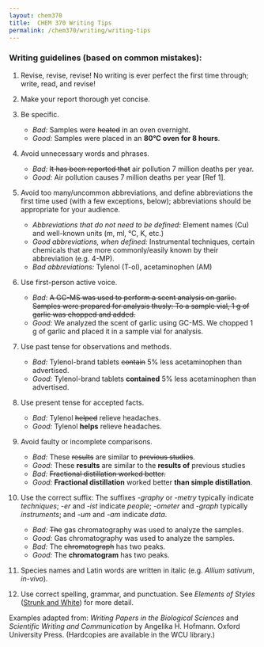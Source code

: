 ```yaml
---
layout: chem370
title:  CHEM 370 Writing Tips
permalink: /chem370/writing/writing-tips
---
```


<!-- # Scientific Writing Tips
*Dr. Al Fischer*  
Western Carolina University -->

### Writing guidelines (based on common mistakes):

1. Revise, revise, revise!  No writing is ever perfect the first time through; write, read, and revise!

1. Make your report thorough yet concise.

1. Be specific.

     - *Bad:* Samples were ~~heated~~ in an oven overnight.
     - *Good:* Samples were placed in an **80°C oven for 8 hours**.

1. Avoid unnecessary words and phrases.

     - *Bad:* ~~It has been reported that~~ air pollution 7 million deaths per year.
     - *Good:* Air pollution causes 7 million deaths per year [Ref 1].

1. Avoid too many/uncommon abbreviations, and define abbreviations the first time used (with a few exceptions, below); abbreviations should be appropriate for your audience.

     - *Abbreviations that do not need to be defined:* Element names (Cu) and well-known units (m, ml, °C, K, etc.)
     - *Good abbreviations, when defined:* Instrumental techniques, certain chemicals that are more commonly/easily known by their abbreviation (e.g. 4-MP).
     - *Bad abbreviations:* Tylenol (T-ol), acetaminophen (AM)

1. Use first-person active voice.

     - *Bad:* ~~A GC-MS was used to perform a scent analysis on garlic.  Samples were prepared for analysis thusly:  To a sample vial, 1 g of garlic was chopped and added.~~
     - *Good:* We analyzed the scent of garlic using GC-MS.  We chopped 1 g of garlic and placed it in a sample vial for analysis.

1. Use past tense for observations and methods.

     - *Bad:* Tylenol-brand tablets ~~contain~~ 5% less acetaminophen than advertised.
     - *Good:* Tylenol-brand tablets **contained** 5% less acetaminophen than advertised.

1. Use present tense for accepted facts.

     - *Bad:* Tylenol ~~helped~~ relieve headaches.
     - *Good:* Tylenol **helps** relieve headaches.

1. Avoid faulty or incomplete comparisons.

     - *Bad:* These ~~results~~ are similar to ~~previous studies~~.
     - *Good:* These **results** are similar to the **results of** previous studies
     - *Bad:* ~~Fractional distillation worked better.~~
     - *Good:* **Fractional distillation** worked better **than simple distillation**.

1. Use the correct suffix: The suffixes *-graphy* or *-metry* typically indicate *techniques*; *-er* and *-ist* indicate *people*; *-ometer* and *-graph* typically *instruments*; and *-um* and *-am* indicate *data*.

     - *Bad:* ~~The~~ gas chromatography was used to analyze the samples.
     - *Good:* Gas chromatography was used to analyze the samples.
     - *Bad:* The ~~chromatograph~~ has two peaks.
     - *Good:* The **chromatogram** has two peaks.

1. Species names and Latin words are written in italic (e.g. *Allium sativum*, *in-vivo*).


1. Use correct spelling, grammar, and punctuation.  See *Elements of Styles* ([Strunk and White](http://www.gutenberg.org/ebooks/37134?msg=welcome_stranger)) for more detail.

Examples adapted from: *Writing Papers in the Biological Sciences* and *Scientific Writing and Communication* by Angelika H. Hofmann.  Oxford University Press. (Hardcopies are available in the WCU library.)

